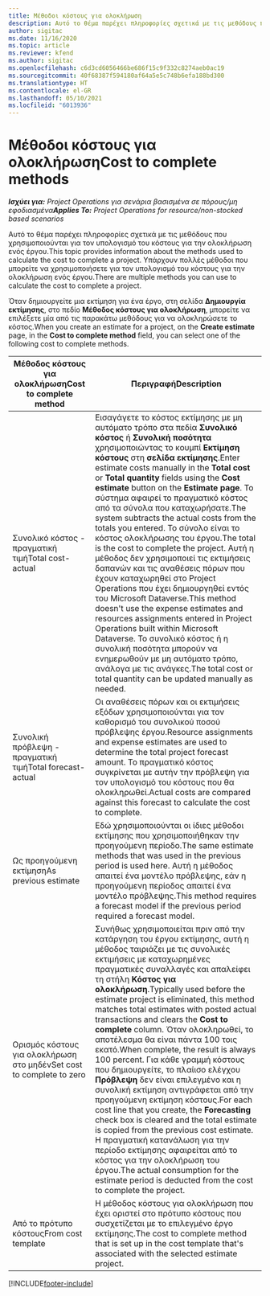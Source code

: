 ```yaml
---
title: Μέθοδοι κόστους για ολοκλήρωση
description: Αυτό το θέμα παρέχει πληροφορίες σχετικά με τις μεθόδους που χρησιμοποιούνται για τον υπολογισμό του κόστους για την ολοκλήρωση ενός έργου.
author: sigitac
ms.date: 11/16/2020
ms.topic: article
ms.reviewer: kfend
ms.author: sigitac
ms.openlocfilehash: c6d3cd6056466be686f15c9f332c8274aeb0ac19
ms.sourcegitcommit: 40f68387f594180af64a5e5c748b6efa188bd300
ms.translationtype: HT
ms.contentlocale: el-GR
ms.lasthandoff: 05/10/2021
ms.locfileid: "6013936"
---
```

# <a name="cost-to-complete-methods"></a><span data-ttu-id="ef9c8-103">Μέθοδοι κόστους για ολοκλήρωση</span><span class="sxs-lookup"><span data-stu-id="ef9c8-103">Cost to complete methods</span></span>

<span data-ttu-id="ef9c8-104">_**Ισχύει για:** Project Operations για σενάρια βασισμένα σε πόρους/μη εφοδιασμένα_</span><span class="sxs-lookup"><span data-stu-id="ef9c8-104">_**Applies To:** Project Operations for resource/non-stocked based scenarios_</span></span>

<span data-ttu-id="ef9c8-105">Αυτό το θέμα παρέχει πληροφορίες σχετικά με τις μεθόδους που χρησιμοποιούνται για τον υπολογισμό του κόστους για την ολοκλήρωση ενός έργου.</span><span class="sxs-lookup"><span data-stu-id="ef9c8-105">This topic provides information about the methods used to calculate the cost to complete a project.</span></span> <span data-ttu-id="ef9c8-106">Υπάρχουν πολλές μέθοδοι που μπορείτε να χρησιμοποιήσετε για τον υπολογισμό του κόστους για την ολοκλήρωση ενός έργου.</span><span class="sxs-lookup"><span data-stu-id="ef9c8-106">There are multiple methods you can use to calculate the cost to complete a project.</span></span> 

<span data-ttu-id="ef9c8-107">Όταν δημιουργείτε μια εκτίμηση για ένα έργο, στη σελίδα **Δημιουργία εκτίμησης**, στο πεδίο **Μέθοδος κόστους για ολοκλήρωση**, μπορείτε να επιλέξετε μία από τις παρακάτω μεθόδους για να ολοκληρώσετε το κόστος.</span><span class="sxs-lookup"><span data-stu-id="ef9c8-107">When you create an estimate for a project, on the **Create estimate** page, in the **Cost to complete method** field, you can select one of the following cost to complete methods.</span></span>

| <span data-ttu-id="ef9c8-108">Μέθοδος κόστους για ολοκλήρωση</span><span class="sxs-lookup"><span data-stu-id="ef9c8-108">Cost to complete method</span></span>    | <span data-ttu-id="ef9c8-109">Περιγραφή</span><span class="sxs-lookup"><span data-stu-id="ef9c8-109">Description</span></span>                                                                                                                                                                                                                                                                                                                                                                                                                                                                                        |
|------------------------------|----------------------------------------------------------------------------------------------------------------------------------------------------------------------------------------------------------------------------------------------------------------------------------------------------------------------------------------------------------------------------------------------------------------------------------------------------------------------------------------------------|
| <span data-ttu-id="ef9c8-110">Συνολικό κόστος - πραγματική τιμή</span><span class="sxs-lookup"><span data-stu-id="ef9c8-110">Total cost-actual</span></span>            | <span data-ttu-id="ef9c8-111">Εισαγάγετε το κόστος εκτίμησης με μη αυτόματο τρόπο στα πεδία **Συνολικό κόστος** ή **Συνολική ποσότητα** χρησιμοποιώντας το κουμπί **Εκτίμηση κόστους** στη **σελίδα εκτίμησης**.</span><span class="sxs-lookup"><span data-stu-id="ef9c8-111">Enter estimate costs manually in the **Total cost** or **Total quantity** fields using the **Cost estimate** button on the **Estimate page**.</span></span> <span data-ttu-id="ef9c8-112">Το σύστημα αφαιρεί το πραγματικό κόστος από τα σύνολα που καταχωρήσατε.</span><span class="sxs-lookup"><span data-stu-id="ef9c8-112">The system subtracts the actual costs from the totals you entered.</span></span> <span data-ttu-id="ef9c8-113">Το σύνολο είναι το κόστος ολοκλήρωσης του έργου.</span><span class="sxs-lookup"><span data-stu-id="ef9c8-113">The total is the cost to complete the project.</span></span> <span data-ttu-id="ef9c8-114">Αυτή η μέθοδος δεν χρησιμοποιεί τις εκτιμήσεις δαπανών και τις αναθέσεις πόρων που έχουν καταχωρηθεί στο Project Operations που έχει δημιουργηθεί εντός του Microsoft Dataverse.</span><span class="sxs-lookup"><span data-stu-id="ef9c8-114">This method doesn't use the expense estimates and resources assignments entered in Project Operations built within Microsoft Dataverse.</span></span> <span data-ttu-id="ef9c8-115">Το συνολικό κόστος ή η συνολική ποσότητα μπορούν να ενημερωθούν με μη αυτόματο τρόπο, ανάλογα με τις ανάγκες.</span><span class="sxs-lookup"><span data-stu-id="ef9c8-115">The total cost or total quantity can be updated manually as needed.</span></span>  |
| <span data-ttu-id="ef9c8-116">Συνολική πρόβλεψη - πραγματική τιμή</span><span class="sxs-lookup"><span data-stu-id="ef9c8-116">Total forecast-actual</span></span>        | <span data-ttu-id="ef9c8-117">Οι αναθέσεις πόρων και οι εκτιμήσεις εξόδων χρησιμοποιούνται για τον καθορισμό του συνολικού ποσού πρόβλεψης έργου.</span><span class="sxs-lookup"><span data-stu-id="ef9c8-117">Resource assignments and expense estimates are used to determine the total project forecast amount.</span></span> <span data-ttu-id="ef9c8-118">Το πραγματικό κόστος συγκρίνεται με αυτήν την πρόβλεψη για τον υπολογισμό του κόστους που θα ολοκληρωθεί.</span><span class="sxs-lookup"><span data-stu-id="ef9c8-118">Actual costs are compared against this forecast to calculate the cost to complete.</span></span>                                                                                                                                                                                                                                                                          |
| <span data-ttu-id="ef9c8-119">Ως προηγούμενη εκτίμηση</span><span class="sxs-lookup"><span data-stu-id="ef9c8-119">As previous estimate</span></span>         | <span data-ttu-id="ef9c8-120">Εδώ χρησιμοποιούνται οι ίδιες μέθοδοι εκτίμησης που χρησιμοποιήθηκαν την προηγούμενη περίοδο.</span><span class="sxs-lookup"><span data-stu-id="ef9c8-120">The same estimate methods that was used in the previous period is used here.</span></span> <span data-ttu-id="ef9c8-121">Αυτή η μέθοδος απαιτεί ένα μοντέλο πρόβλεψης, εάν η προηγούμενη περίοδος απαιτεί ένα μοντέλο πρόβλεψης.</span><span class="sxs-lookup"><span data-stu-id="ef9c8-121">This method requires a forecast model if the previous period required a forecast model.</span></span>                                                                                                                                                                                                                                                                                                                           |
| <span data-ttu-id="ef9c8-122">Ορισμός κόστους για ολοκλήρωση στο μηδέν</span><span class="sxs-lookup"><span data-stu-id="ef9c8-122">Set cost to complete to zero</span></span> | <span data-ttu-id="ef9c8-123">Συνήθως χρησιμοποιείται πριν από την κατάργηση του έργου εκτίμησης, αυτή η μέθοδος ταιριάζει με τις συνολικές εκτιμήσεις με καταχωρημένες πραγματικές συναλλαγές και απαλείφει τη στήλη **Κόστος για ολοκλήρωση**.</span><span class="sxs-lookup"><span data-stu-id="ef9c8-123">Typically used before the estimate project is eliminated, this method matches total estimates with posted actual transactions and clears the **Cost to complete** column.</span></span> <span data-ttu-id="ef9c8-124">Όταν ολοκληρωθεί, το αποτέλεσμα θα είναι πάντα 100 τοις εκατό.</span><span class="sxs-lookup"><span data-stu-id="ef9c8-124">When complete, the result is always 100 percent.</span></span> <span data-ttu-id="ef9c8-125">Για κάθε γραμμή κόστους που δημιουργείτε, το πλαίισο ελέγχου **Πρόβλεψη** δεν είναι επιλεγμένο και η συνολική εκτίμηση αντιγράφεται από την προηγούμενη εκτίμηση κόστους.</span><span class="sxs-lookup"><span data-stu-id="ef9c8-125">For each cost line that you create, the **Forecasting** check box is cleared and the total estimate is copied from the previous cost estimate.</span></span> <span data-ttu-id="ef9c8-126">Η πραγματική κατανάλωση για την περίοδο εκτίμησης αφαιρείται από το κόστος για την ολοκλήρωση του έργου.</span><span class="sxs-lookup"><span data-stu-id="ef9c8-126">The actual consumption for the estimate period is deducted from the cost to complete the project.</span></span>              |
| <span data-ttu-id="ef9c8-127">Από το πρότυπο κόστους</span><span class="sxs-lookup"><span data-stu-id="ef9c8-127">From cost template</span></span>           | <span data-ttu-id="ef9c8-128">Η μέθοδος κόστους για ολοκλήρωση που έχει οριστεί στο πρότυπο κόστους που συσχετίζεται με το επιλεγμένο έργο εκτίμησης.</span><span class="sxs-lookup"><span data-stu-id="ef9c8-128">The cost to complete method that is set up in the cost template that's associated with the selected estimate project.</span></span>                                                                                                                                                                                                                                                                                                                                                                          |


[!INCLUDE[footer-include](../includes/footer-banner.md)]